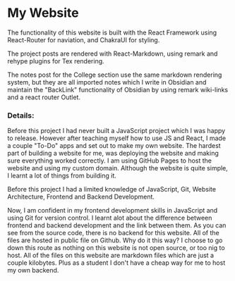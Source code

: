 # My Website

The functionality of this website is built with the React Framework using React-Router for naviation, and ChakraUI for styling.

The project posts are rendered with React-Markdown, using remark and rehype plugins for Tex rendering.

The notes post for the College section use the same markdown rendering system, but they are all imported notes which I write in Obsidian and maintain the "BackLink" functionality of Obsidian by using remark wiki-links and a react router Outlet.

### Details:

Before this project I had never built a JavaScript project which I was happy to release. However after teaching myself how to use JS and React, I made a couple "To-Do" apps and set out to make my own website. The hardest part of building a website for me, was deploying the website and making sure everything worked correctly. I am using GitHub Pages to host the website and using my custom domain. Although the website is quite simple, I learnt a lot of things from building it.

Before this project I had a limited knowledge of JavaScript, Git, Website Architecture, Frontend and Backend Development.

Now, I am confident in my frontend development skills in JavaScript and using Git for version control. I learnt alot about the difference between frontend and backend development and the link between them. As you can see from the source code, there is no backend for this website. All of the files are hosted in public file on Github. Why do it this way? I choose to go down this route as nothing on this website is not open source, or too nig to host. All of the files on this website are markdown files which are just a couple kilobytes. Plus as a student I don't have a cheap way for me to host my own backend.
